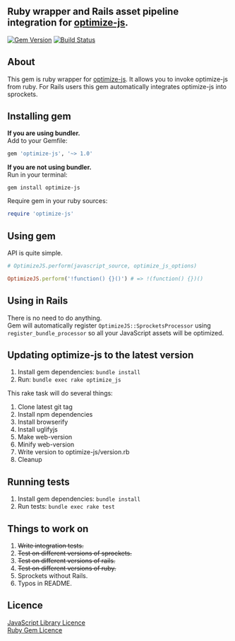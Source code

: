 ## Ruby wrapper and Rails asset pipeline integration for [optimize-js](https://github.com/nolanlawson/optimize-js).

[![Gem Version](https://badge.fury.io/rb/optimize-js.svg)](https://badge.fury.io/rb/optimize-js)
[![Build Status](https://travis-ci.org/yivo/optimize-js.svg?branch=master)](https://travis-ci.org/yivo/optimize-js)

## About
This gem is ruby wrapper for [optimize-js](https://github.com/nolanlawson/optimize-js). It allows you to invoke optimize-js from ruby. For Rails users this gem automatically integrates optimize-js into sprockets.

## Installing gem

**If you are using bundler.**
<br>
Add to your Gemfile:
```ruby
gem 'optimize-js', '~> 1.0'
```

**If you are not using bundler.**
<br>
Run in your terminal:
```
gem install optimize-js
```
Require gem in your ruby sources:
```ruby
require 'optimize-js'
```

## Using gem
API is quite simple.
```ruby
# OptimizeJS.perform(javascript_source, optimize_js_options)

OptimizeJS.perform('!function() {}()') # => !(function() {})()
```

## Using in Rails
There is no need to do anything.
<br>
Gem will automatically register `OptimizeJS::SprocketsProcessor` using `register_bundle_processor` so all your JavaScript assets will be optimized.

## Updating optimize-js to the latest version
1. Install gem dependencies: `bundle install`
2. Run: `bundle exec rake optimize_js`

This rake task will do several things:

1. Clone latest git tag
2. Install npm dependencies
3. Install browserify
4. Install uglifyjs
5. Make web-version
6. Minify web-version
7. Write version to optimize-js/version.rb
8. Cleanup

## Running tests
1. Install gem dependencies: `bundle install`
2. Run tests: `bundle exec rake test`

## Things to work on
1. ~~Write integration tests.~~
2. ~~Test on different versions of sprockets.~~
3. ~~Test on different versions of rails.~~
4. ~~Test on different versions of ruby.~~
5. Sprockets without Rails.
6. Typos in README.

## Licence
[JavaScript Library Licence](https://github.com/yivo/optimize-js/blob/master/OPTIMIZE-JS-LICENCE)
<br>
[Ruby Gem Licence](https://github.com/yivo/optimize-js/blob/master/LICENCE)

